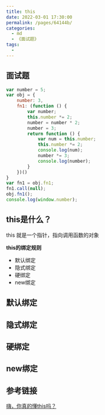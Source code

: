 ```yaml
---
title: this
date: 2022-03-01 17:30:00
permalink: /pages/64144b/
categories:
  - md
  - 《面试题》
tags:
  - 
---
```


## 面试题

```js
var number = 5;
var obj = {
    number: 3,
    fn1: (function () {
        var number;
        this.number *= 2;
        number = number * 2;
        number = 3;
        return function () {
            var num = this.number;
            this.number *= 2;
            console.log(num);
            number *= 3;
            console.log(number);
        }
    })()
}
var fn1 = obj.fn1;
fn1.call(null);
obj.fn1();
console.log(window.number);

```
## this是什么？

this 就是一个指针，指向调用函数的对象

**this的绑定规则**

- 默认绑定
- 隐式绑定
- 硬绑定
- new绑定

## 默认绑定

## 隐式绑定
## 硬绑定
## new绑定
## 参考链接

[嗨，你真的懂this吗？](https://juejin.cn/post/6844903805587619854#heading-9)